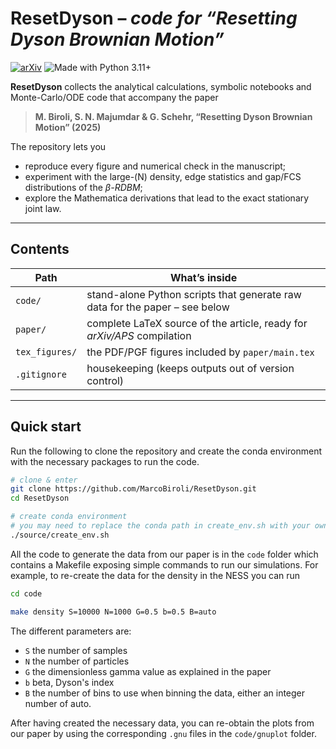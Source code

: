 # ResetDyson – _code for “Resetting Dyson Brownian Motion”_

[![arXiv](https://img.shields.io/badge/arXiv-2503.14733-B31B1B.svg)](https://arxiv.org/abs/2503.14733)
![Made with Python 3.11+](https://img.shields.io/badge/Python-3.11%2B-blue)

**ResetDyson** collects the analytical calculations, symbolic notebooks and Monte-Carlo/ODE code that accompany the paper  
> **M. Biroli, S. N. Majumdar & G. Schehr, “Resetting Dyson Brownian Motion” (2025)** 

The repository lets you

* reproduce every figure and numerical check in the manuscript;  
* experiment with the large-\(N\) density, edge statistics and gap/FCS distributions of the *β-RDBM*;  
* explore the Mathematica derivations that lead to the exact stationary joint law.

---

## Contents

| Path | What’s inside |
|------|---------------|
| `code/` | stand-alone Python scripts that generate raw data for the paper – see below |
| `paper/` | complete LaTeX source of the article, ready for *arXiv/APS* compilation |
| `tex_figures/` | the PDF/PGF figures included by `paper/main.tex` |
| `.gitignore` | housekeeping (keeps outputs out of version control) |

---

## Quick start

Run the following to clone the repository and create the conda environment with the necessary packages to run the code.
```bash
# clone & enter
git clone https://github.com/MarcoBiroli/ResetDyson.git
cd ResetDyson

# create conda environment
# you may need to replace the conda path in create_env.sh with your own
./source/create_env.sh 
```

All the code to generate the data from our paper is in the `code` folder which contains a Makefile exposing simple commands to run our simulations. For example, to re-create the data for the density in the NESS you can run

```bash
cd code

make density S=10000 N=1000 G=0.5 b=0.5 B=auto
```

The different parameters are:
 - `S` the number of samples
 - `N` the number of particles
 - `G` the dimensionless gamma value as explained in the paper
 - `b` beta, Dyson's index
 - `B` the number of bins to use when binning the data, either an integer number of auto.

After having created the necessary data, you can re-obtain the plots from our paper by using the corresponding `.gnu` files in the `code/gnuplot` folder. 

